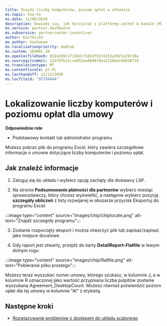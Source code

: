```yaml
---
title: Znajdź liczbę komputerów, poziom opłat w układzie
ms.topic: how-to
ms.date: 11/09/2020
description: Dowiedz się, jak korzystać z platformy zachęt w kanale (MIKROUKŁAD), aby znaleźć informacje o liczbie komputerów i poziomie opłaty dla umowy.
ms.service: partner-dashboard
ms.subservice: partnercenter-incentives
author: Karthic83
ms.author: kashanum
ms.localizationpriority: medium
ms.custom: SEOMAY.20
ms.openlocfilehash: 032ad30c17136dcf102af9134153a3921e29c38a
ms.sourcegitcommit: 22d79fb31cce852ae809078ea2310ebc80030739
ms.translationtype: MT
ms.contentlocale: pl-PL
ms.lasthandoff: 12/12/2020
ms.locfileid: "97354444"
---
```

# <a name="locate-the-desktop-count-and-fee-level-for-an-agreement"></a>Lokalizowanie liczby komputerów i poziomu opłat dla umowy

**Odpowiednie role**

- Podstawowy kontakt lub administrator programu

Możesz pobrać plik do programu Excel, który zawiera szczegółowe informacje o umowie dotyczące liczby komputerów i poziomu opłat.

## <a name="how-to-locate-the-information"></a>Jak znaleźć informacje

1. Zaloguj się do układu i wybierz opcję zachęty dla dostawcy LSP.

2. Na stronie **Podsumowanie płatności dla partnerów** wybierz miesiąc sprawozdawczy, który chcesz wyświetlić, a następnie wybierz pozycję **szczegóły obliczeń** z listy rozwijanej w obszarze przycisk Eksportuj do programu Excel:

:::image type="content" source="images/chip/chiplocate.png" alt-text="Znajdź szczegóły programu":::

3. Zostanie rozpoczęty eksport i można otworzyć plik lub zapisać/zapisać jako miejsce docelowe.

4. Gdy raport jest otwarty, przejdź do karty **DetailReport-Flatfile** w lewym dolnym rogu:

:::image type="content" source="images/chip/flatfile.png" alt-text="Pobieranie pliku prostego":::

Możesz teraz wyszukać numer umowy, którego szukasz, w kolumnie J, a w kolumnie R oznaczonej jako wartość przypisana liczba pulpitów zostanie wyszukana Agreement_DesktopCount. Możesz również potwierdzić poziom opłat dla tej umowy w kolumnie "AI" z etykietą.

## <a name="next-steps"></a>Następne kroki

- [Rozwiązywanie problemów z dostępem do układu scalonego](chip-access-trouble.md)

